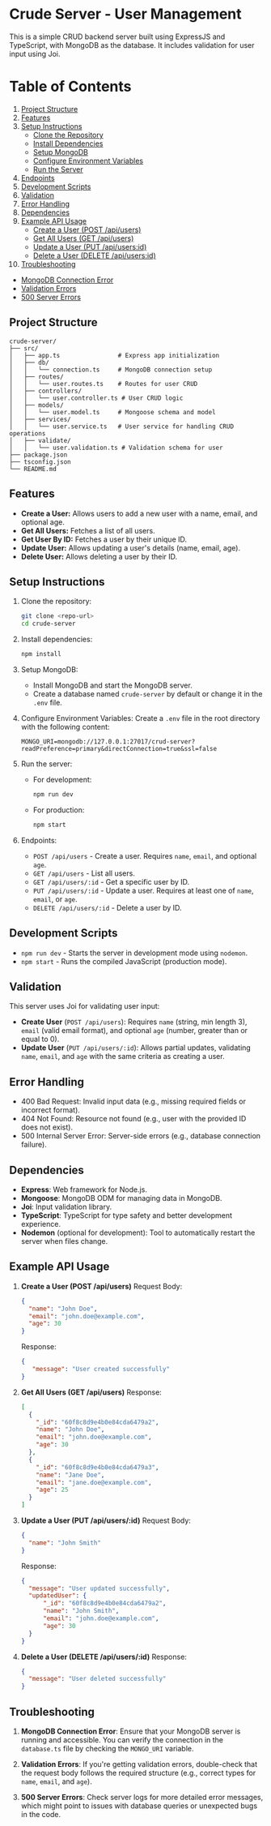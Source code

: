 
# Crude Server - User Management

This is a simple CRUD backend server built using ExpressJS and TypeScript, with MongoDB as the database. It includes validation for user input using Joi.

# Table of Contents

1. [Project Structure](#project-structure)
2. [Features](#features)
3. [Setup Instructions](#setup-instructions)
   - [Clone the Repository](#clone-the-repository)
   - [Install Dependencies](#install-dependencies)
   - [Setup MongoDB](#setup-mongodb)
   - [Configure Environment Variables](#configure-environment-variables)
   - [Run the Server](#run-the-server)
4. [Endpoints](#endpoints)
5. [Development Scripts](#development-scripts)
6. [Validation](#validation)
7. [Error Handling](#error-handling)
8. [Dependencies](#dependencies)
9. [Example API Usage](#example-api-usage)
   - [Create a User (POST /api/users)](#create-a-user-post-apiousers)
   - [Get All Users (GET /api/users)](#get-all-users-get-apiousers)
   - [Update a User (PUT /api/users:id)](#update-a-user-put-apiousersid)
   - [Delete a User (DELETE /api/users:id)](#delete-a-user-delete-apiousersid)
10. [Troubleshooting](#troubleshooting)
   - [MongoDB Connection Error](#mongodb-connection-error)
   - [Validation Errors](#validation-errors)
   - [500 Server Errors](#500-server-errors)

## Project Structure

```plaintext
crude-server/
├── src/
│   ├── app.ts                # Express app initialization
│   ├── db/
│   │   └── connection.ts     # MongoDB connection setup
│   ├── routes/
│   │   └── user.routes.ts    # Routes for user CRUD
│   ├── controllers/
│   │   └── user.controller.ts # User CRUD logic
│   ├── models/
│   │   └── user.model.ts     # Mongoose schema and model
│   ├── services/
│   │   └── user.service.ts   # User service for handling CRUD operations
│   ├── validate/
│   │   └── user.validation.ts # Validation schema for user
├── package.json
├── tsconfig.json
└── README.md
```
## Features

- **Create a User:** Allows users to add a new user with a name, email, and optional age.
- **Get All Users:** Fetches a list of all users.
- **Get User By ID:** Fetches a user by their unique ID.
- **Update User:** Allows updating a user's details (name, email, age).
- **Delete User:** Allows deleting a user by their ID.

## Setup Instructions

1. Clone the repository:
   ```bash
   git clone <repo-url>
   cd crude-server
   ```

2. Install dependencies:
   ```bash
   npm install
   ```

3. Setup MongoDB:
   - Install MongoDB and start the MongoDB server.
   - Create a database named `crude-server` by default or change it in the `.env` file.

4. Configure Environment Variables:
   Create a `.env` file in the root directory with the following content:
   ```
   MONGO_URI=mongodb://127.0.0.1:27017/crud-server?readPreference=primary&directConnection=true&ssl=false
   ```

5. Run the server:
   - For development:
     ```bash
     npm run dev
     ```
   - For production:
     ```bash
     npm start
     ```

6. Endpoints:
   - `POST /api/users` - Create a user. Requires `name`, `email`, and optional `age`.
   - `GET /api/users` - List all users.
   - `GET /api/users/:id` - Get a specific user by ID.
   - `PUT /api/users/:id` - Update a user. Requires at least one of `name`, `email`, or `age`.
   - `DELETE /api/users/:id` - Delete a user by ID.

## Development Scripts

- `npm run dev` - Starts the server in development mode using `nodemon`.
- `npm start` - Runs the compiled JavaScript (production mode).

## Validation

This server uses Joi for validating user input:
- **Create User** (`POST /api/users`): Requires `name` (string, min length 3), `email` (valid email format), and optional `age` (number, greater than or equal to 0).
- **Update User** (`PUT /api/users/:id`): Allows partial updates, validating `name`, `email`, and `age` with the same criteria as creating a user.

## Error Handling

- 400 Bad Request: Invalid input data (e.g., missing required fields or incorrect format).
- 404 Not Found: Resource not found (e.g., user with the provided ID does not exist).
- 500 Internal Server Error: Server-side errors (e.g., database connection failure).

## Dependencies

- **Express**: Web framework for Node.js.
- **Mongoose**: MongoDB ODM for managing data in MongoDB.
- **Joi**: Input validation library.
- **TypeScript**: TypeScript for type safety and better development experience.
- **Nodemon** (optional for development): Tool to automatically restart the server when files change.

## Example API Usage

1. **Create a User (POST /api/users)**
   Request Body:
   ```json
   {
     "name": "John Doe",
     "email": "john.doe@example.com",
     "age": 30
   }
   ```

   Response:
   ```json
   {
      "message": "User created successfully"
   }
   ```

2. **Get All Users (GET /api/users)**
   Response:
   ```json
   [
     {
       "_id": "60f8c8d9e4b0e84cda6479a2",
       "name": "John Doe",
       "email": "john.doe@example.com",
       "age": 30
     },
     {
       "_id": "60f8c8d9e4b0e84cda6479a3",
       "name": "Jane Doe",
       "email": "jane.doe@example.com",
       "age": 25
     }
   ]
   ```

3. **Update a User (PUT /api/users/:id)**
   Request Body:
   ```json
   {
     "name": "John Smith"
   }
   ```

   Response:
   ```json
   {
     "message": "User updated successfully",
     "updatedUser": {
         "_id": "60f8c8d9e4b0e84cda6479a2",
         "name": "John Smith",
         "email": "john.doe@example.com",
         "age": 30
     }
   }
   ```

4. **Delete a User (DELETE /api/users/:id)**
   Response:
   ```json
   {
     "message": "User deleted successfully"
   }
   ```

## Troubleshooting

1. **MongoDB Connection Error**: 
   Ensure that your MongoDB server is running and accessible. You can verify the connection in the `database.ts` file by checking the `MONGO_URI` variable.

2. **Validation Errors**: 
   If you're getting validation errors, double-check that the request body follows the required structure (e.g., correct types for `name`, `email`, and `age`).

3. **500 Server Errors**: 
   Check server logs for more detailed error messages, which might point to issues with database queries or unexpected bugs in the code.